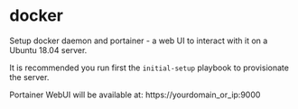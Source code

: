 # docker

Setup docker daemon and portainer - a web UI to interact with it on a Ubuntu 18.04 server.

It is recommended you run first the `initial-setup` playbook to provisionate
the server.

Portainer WebUI will be available at: https://yourdomain_or_ip:9000

